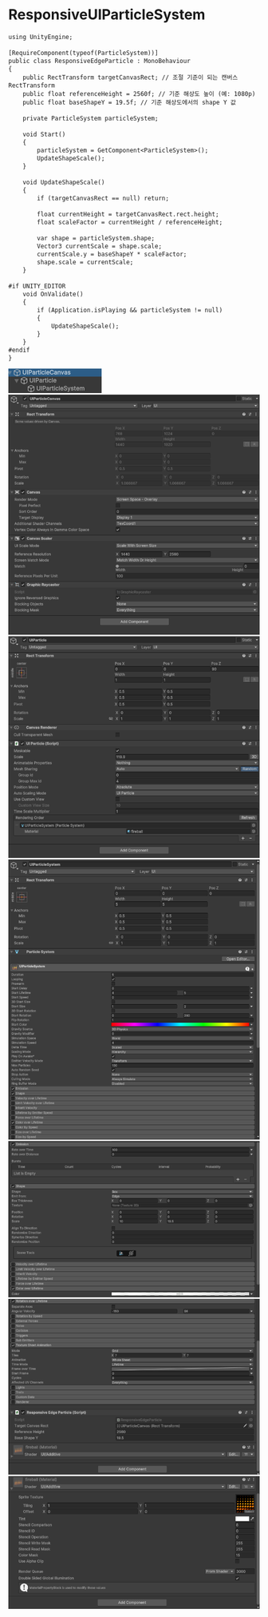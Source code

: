 # ResponsiveUIParticleSystem
```
using UnityEngine;

[RequireComponent(typeof(ParticleSystem))]
public class ResponsiveEdgeParticle : MonoBehaviour
{
    public RectTransform targetCanvasRect; // 조절 기준이 되는 캔버스 RectTransform
    public float referenceHeight = 2560f; // 기준 해상도 높이 (예: 1080p)
    public float baseShapeY = 19.5f; // 기준 해상도에서의 shape Y 값

    private ParticleSystem particleSystem;

    void Start()
    {
        particleSystem = GetComponent<ParticleSystem>();
        UpdateShapeScale();
    }

    void UpdateShapeScale()
    {
        if (targetCanvasRect == null) return;

        float currentHeight = targetCanvasRect.rect.height;
        float scaleFactor = currentHeight / referenceHeight;

        var shape = particleSystem.shape;
        Vector3 currentScale = shape.scale;
        currentScale.y = baseShapeY * scaleFactor;
        shape.scale = currentScale;
    }

#if UNITY_EDITOR
    void OnValidate()
    {
        if (Application.isPlaying && particleSystem != null)
        {
            UpdateShapeScale();
        }
    }
#endif
}
```
![Hierarchy](../Images/Hierarchy.png)  
![UIParticleCanvas](../Images/UIParticleCanvas.png)  
![UIParticle](../Images/UIParticle.png)  
![UIParticleSystem1](../Images/UIParticleSystem1.png)  
![UIParticleSystem2](../Images/UIParticleSystem2.png)  
![UIParticleSystem3](../Images/UIParticleSystem3.png)  
![UIParticleSystem4](../Images/UIParticleSystem4.png)  